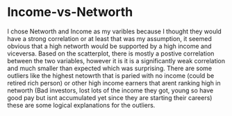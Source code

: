 # Income-vs-Networth


I chose Networth and Income as my varibles because I thought they would have a strong correlation or at least that was my assumption, it seemed obvious that a high networth would be supported by a high income and viceversa. Based on the scatterplot, there is mostly a postive correlation between the two variables, however it is it is a significantly weak correlation and much smaller than expected which was surprising. There are some outliers like the highest netowrth that is paried with no income (could be retired rich person) or other high income earners that arent ranking high in networth (Bad investors, lost lots of the income they got, young so have good pay but isnt accumulated yet since they are starting their careers) these are some logical explanations for the outliers.
